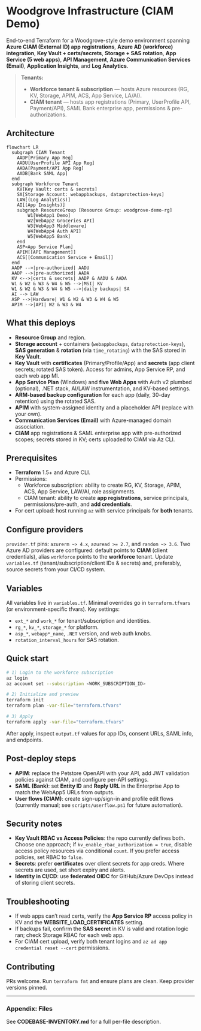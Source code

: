 
# Woodgrove Infrastructure (CIAM Demo)

End-to-end Terraform for a Woodgrove-style demo environment spanning **Azure CIAM (External ID) app registrations**, **Azure AD (workforce) integration**, **Key Vault + certs/secrets**, **Storage + SAS rotation**, **App Service (5 web apps)**, **API Management**, **Azure Communication Services (Email)**, **Application Insights**, and **Log Analytics**.

> **Tenants:**
> - **Workforce tenant & subscription** — hosts Azure resources (RG, KV, Storage, APIM, ACS, App Service, LA/AI).
> - **CIAM tenant** — hosts app registrations (Primary, UserProfile API, Payment/API), SAML Bank enterprise app, permissions & pre-authorizations.

## Architecture
```mermaid
flowchart LR
  subgraph CIAM Tenant
    AADP[Primary App Reg]
    AADU[UserProfile API App Reg]
    AADA[Payment/API App Reg]
    AADB[Bank SAML App]
  end
  subgraph Workforce Tenant
    KV[Key Vault: certs & secrets]
    SA[Storage Account: webappbackups, dataprotection-keys]
    LAW[(Log Analytics)]
    AI[(App Insights)]
    subgraph ResourceGroup [Resource Group: woodgrove-demo-rg]
        W1[WebApp1 Demo]
        W2[WebApp2 Groceries API]
        W3[WebApp3 Middleware]
        W4[WebApp4 Auth API]
        W5[WebApp5 Bank]
    end
    ASP>App Service Plan]
    APIM[[API Management]]
    ACS[[Communication Service + Email]]
  end
  AADP -->|pre-authorized| AADU
  AADP -->|pre-authorized| AADA
  KV <-->|certs & secrets| AADP & AADU & AADA
  W1 & W2 & W3 & W4 & W5 -->|MSI| KV
  W1 & W2 & W3 & W4 & W5 -->|daily backups| SA
  AI --> LAW
  ASP -->|Hardware| W1 & W2 & W3 & W4 & W5
  APIM -->|API| W2 & W3 & W4 
```

## What this deploys
- **Resource Group** and region.
- **Storage account** + containers (`webappbackups`, `dataprotection-keys`), **SAS generation** & **rotation** (via `time_rotating`) with the SAS stored in **Key Vault**.
- **Key Vault** with **certificates** (Primary/Profile/App) and **secrets** (app client secrets; rotated SAS token). Access for admins, App Service RP, and each web app MI.
- **App Service Plan** (Windows) and **five Web Apps** with Auth v2 plumbed (optional), .NET stack, AI/LAW instrumentation, and KV-based settings.
- **ARM-based backup configuration** for each app (daily, 30-day retention) using the rotated SAS.
- **APIM** with system-assigned identity and a placeholder API (replace with your own).
- **Communication Services (Email)** with Azure-managed domain association.
- **CIAM** app registrations & SAML enterprise app with pre-authorized scopes; secrets stored in KV; certs uploaded to CIAM via Az CLI.

## Prerequisites
- **Terraform** 1.5+ and Azure CLI.
- Permissions:
  - Workforce subscription: ability to create RG, KV, Storage, APIM, ACS, App Service, LAW/AI, role assignments.
  - CIAM tenant: ability to create **app registrations**, service principals, permissions/pre-auth, and **add credentials**.
- For cert upload: host running `az` with service principals for **both** tenants.

## Configure providers
`provider.tf` pins: `azurerm ~> 4.x`, `azuread >= 2.7`, and `random ~> 3.6`. Two Azure AD providers are configured: default points to **CIAM** (client credentials), alias `workforce` points to the **workforce** tenant. Update `variables.tf` (tenant/subscription/client IDs & secrets) and, preferably, source secrets from your CI/CD system.

## Variables
All variables live in `variables.tf`. Minimal overrides go in `terraform.tfvars` (or environment-specific tfvars). Key settings:
- `ext_*` and `work_*` for tenant/subscription and identities.
- `rg_*`, `kv_*`, `storage_*` for platform.
- `asp_*`, `webapp*_name`, `.NET` version, and web auth knobs.
- `rotation_interval_hours` for SAS rotation.

## Quick start
```bash
# 1) Login to the workforce subscription
az login
az account set --subscription <WORK_SUBSCRIPTION_ID>

# 2) Initialize and preview
terraform init
terraform plan -var-file="terraform.tfvars"

# 3) Apply
terraform apply -var-file="terraform.tfvars"
```
After apply, inspect `output.tf` values for app IDs, consent URLs, SAML info, and endpoints.

## Post-deploy steps
- **APIM**: replace the Petstore OpenAPI with your API, add JWT validation policies against CIAM, and configure per-API settings.
- **SAML (Bank)**: set **Entity ID** and **Reply URL** in the Enterprise App to match the WebApp5 URLs from outputs.
- **User flows (CIAM)**: create sign-up/sign-in and profile edit flows (currently manual; see `scripts/userflow.ps1` for future automation).

## Security notes
- **Key Vault RBAC vs Access Policies**: the repo currently defines both. Choose one approach; if `kv_enable_rbac_authorization = true`, disable access policy resources via conditional `count`. If you prefer access policies, set RBAC to `false`.
- **Secrets**: prefer **certificates** over client secrets for app creds. Where secrets are used, set short expiry and alerts.
- **Identity in CI/CD**: use **federated OIDC** for GitHub/Azure DevOps instead of storing client secrets.

## Troubleshooting
- If web apps can’t read certs, verify the **App Service RP** access policy in KV and the **WEBSITE_LOAD_CERTIFICATES** setting.
- If backups fail, confirm the **SAS secret** in KV is valid and rotation logic ran; check Storage RBAC for each web app.
- For CIAM cert upload, verify both tenant logins and `az ad app credential reset --cert` permissions.

## Contributing
PRs welcome. Run `terraform fmt` and ensure plans are clean. Keep provider versions pinned.

---

### Appendix: Files
See **CODEBASE-INVENTORY.md** for a full per-file description.
